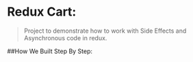 # Redux Cart:
> Project to demonstrate how to work with Side Effects and Asynchronous code in redux.

##How We Built Step By Step:
